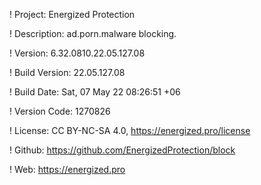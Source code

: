 ! Project: Energized Protection

! Description: ad.porn.malware blocking.

! Version: 6.32.0810.22.05.127.08

! Build Version: 22.05.127.08

! Build Date: Sat, 07 May 22 08:26:51 +06

! Version Code: 1270826

! License: CC BY-NC-SA 4.0, https://energized.pro/license

! Github: https://github.com/EnergizedProtection/block

! Web: https://energized.pro
